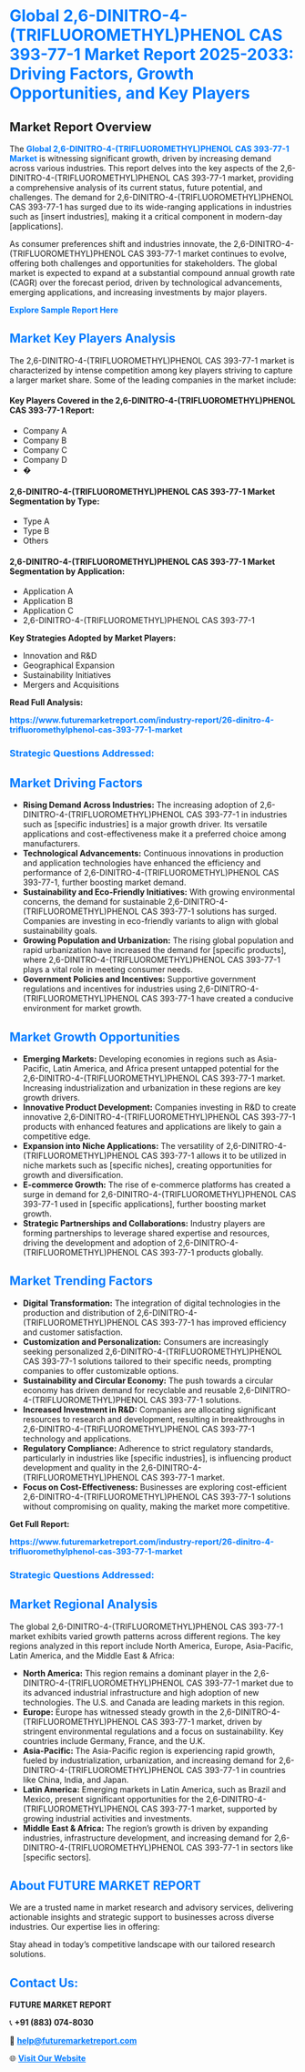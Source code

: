 <h1 style="color: #007BFF;">Global 2,6-DINITRO-4-(TRIFLUOROMETHYL)PHENOL CAS 393-77-1 Market Report 2025-2033: Driving Factors, Growth Opportunities, and Key Players</h1>

<section id="overview">
<h2>Market Report Overview</h2>
<p>The <a href="https://www.futuremarketreport.com/industry-report/26-dinitro-4-trifluoromethylphenol-cas-393-77-1-market" style="color: #007BFF; text-decoration: none;"><strong>Global 2,6-DINITRO-4-(TRIFLUOROMETHYL)PHENOL CAS 393-77-1 Market</strong></a> is witnessing significant growth, driven by increasing demand across various industries. This report delves into the key aspects of the 2,6-DINITRO-4-(TRIFLUOROMETHYL)PHENOL CAS 393-77-1 market, providing a comprehensive analysis of its current status, future potential, and challenges. The demand for 2,6-DINITRO-4-(TRIFLUOROMETHYL)PHENOL CAS 393-77-1 has surged due to its wide-ranging applications in industries such as [insert industries], making it a critical component in modern-day [applications].</p>
<p>As consumer preferences shift and industries innovate, the 2,6-DINITRO-4-(TRIFLUOROMETHYL)PHENOL CAS 393-77-1 market continues to evolve, offering both challenges and opportunities for stakeholders. The global market is expected to expand at a substantial compound annual growth rate (CAGR) over the forecast period, driven by technological advancements, emerging applications, and increasing investments by major players.</p>
</section>

<section id="overview">
<p><a href="https://www.futuremarketreport.com/request-sample/reportId=111111" style="color: #007BFF; text-decoration: none;"><strong>Explore Sample Report Here</strong></a></p>
</section>

<section id="key-players">
<h2 style="color: #007BFF;">Market Key Players Analysis</h2>
<p>The 2,6-DINITRO-4-(TRIFLUOROMETHYL)PHENOL CAS 393-77-1 market is characterized by intense competition among key players striving to capture a larger market share. Some of the leading companies in the market include:</p>
<h4>Key Players Covered in the 2,6-DINITRO-4-(TRIFLUOROMETHYL)PHENOL CAS 393-77-1 Report:</h4>
<ul><li>Company A</li><li>Company B</li><li>Company C</li><li>Company D</li><li>�</li></ul>
<h4>2,6-DINITRO-4-(TRIFLUOROMETHYL)PHENOL CAS 393-77-1 Market Segmentation by Type:</h4>
<ul><li>Type A</li><li>Type B</li><li>Others</li></ul>

<h4>2,6-DINITRO-4-(TRIFLUOROMETHYL)PHENOL CAS 393-77-1 Market Segmentation by Application:</h4>
<ul><li>Application A</li><li>Application B</li><li>Application C</li><li>2,6-DINITRO-4-(TRIFLUOROMETHYL)PHENOL CAS 393-77-1</li></ul>
<p><strong>Key Strategies Adopted by Market Players:</strong></p>
<ul>
<li>Innovation and R&D</li>
<li>Geographical Expansion</li>
<li>Sustainability Initiatives</li>
<li>Mergers and Acquisitions</li>
</ul>
</section>

<section>
<p><strong>Read Full Analysis: </strong></p><a href="https://www.futuremarketreport.com/industry-report/26-dinitro-4-trifluoromethylphenol-cas-393-77-1-market" style="color: #007BFF; text-decoration: none;"><strong>https://www.futuremarketreport.com/industry-report/26-dinitro-4-trifluoromethylphenol-cas-393-77-1-market</strong></a>
<h3 style="color: #007BFF;">Strategic Questions Addressed:</h3>
</section>

<section id="driving-factors">
<h2 style="color: #007BFF;">Market Driving Factors</h2>
<ul>
<li><strong>Rising Demand Across Industries:</strong> The increasing adoption of 2,6-DINITRO-4-(TRIFLUOROMETHYL)PHENOL CAS 393-77-1 in industries such as [specific industries] is a major growth driver. Its versatile applications and cost-effectiveness make it a preferred choice among manufacturers.</li>
<li><strong>Technological Advancements:</strong> Continuous innovations in production and application technologies have enhanced the efficiency and performance of 2,6-DINITRO-4-(TRIFLUOROMETHYL)PHENOL CAS 393-77-1, further boosting market demand.</li>
<li><strong>Sustainability and Eco-Friendly Initiatives:</strong> With growing environmental concerns, the demand for sustainable 2,6-DINITRO-4-(TRIFLUOROMETHYL)PHENOL CAS 393-77-1 solutions has surged. Companies are investing in eco-friendly variants to align with global sustainability goals.</li>
<li><strong>Growing Population and Urbanization:</strong> The rising global population and rapid urbanization have increased the demand for [specific products], where 2,6-DINITRO-4-(TRIFLUOROMETHYL)PHENOL CAS 393-77-1 plays a vital role in meeting consumer needs.</li>
<li><strong>Government Policies and Incentives:</strong> Supportive government regulations and incentives for industries using 2,6-DINITRO-4-(TRIFLUOROMETHYL)PHENOL CAS 393-77-1 have created a conducive environment for market growth.</li>
</ul>
</section>

<section id="growth-opportunities">
<h2 style="color: #007BFF;">Market Growth Opportunities</h2>
<ul>
<li><strong>Emerging Markets:</strong> Developing economies in regions such as Asia-Pacific, Latin America, and Africa present untapped potential for the 2,6-DINITRO-4-(TRIFLUOROMETHYL)PHENOL CAS 393-77-1 market. Increasing industrialization and urbanization in these regions are key growth drivers.</li>
<li><strong>Innovative Product Development:</strong> Companies investing in R&D to create innovative 2,6-DINITRO-4-(TRIFLUOROMETHYL)PHENOL CAS 393-77-1 products with enhanced features and applications are likely to gain a competitive edge.</li>
<li><strong>Expansion into Niche Applications:</strong> The versatility of 2,6-DINITRO-4-(TRIFLUOROMETHYL)PHENOL CAS 393-77-1 allows it to be utilized in niche markets such as [specific niches], creating opportunities for growth and diversification.</li>
<li><strong>E-commerce Growth:</strong> The rise of e-commerce platforms has created a surge in demand for 2,6-DINITRO-4-(TRIFLUOROMETHYL)PHENOL CAS 393-77-1 used in [specific applications], further boosting market growth.</li>
<li><strong>Strategic Partnerships and Collaborations:</strong> Industry players are forming partnerships to leverage shared expertise and resources, driving the development and adoption of 2,6-DINITRO-4-(TRIFLUOROMETHYL)PHENOL CAS 393-77-1 products globally.</li>
</ul>
</section>

<section id="trending-factors">
<h2 style="color: #007BFF;">Market Trending Factors</h2>
<ul>
<li><strong>Digital Transformation:</strong> The integration of digital technologies in the production and distribution of 2,6-DINITRO-4-(TRIFLUOROMETHYL)PHENOL CAS 393-77-1 has improved efficiency and customer satisfaction.</li>
<li><strong>Customization and Personalization:</strong> Consumers are increasingly seeking personalized 2,6-DINITRO-4-(TRIFLUOROMETHYL)PHENOL CAS 393-77-1 solutions tailored to their specific needs, prompting companies to offer customizable options.</li>
<li><strong>Sustainability and Circular Economy:</strong> The push towards a circular economy has driven demand for recyclable and reusable 2,6-DINITRO-4-(TRIFLUOROMETHYL)PHENOL CAS 393-77-1 solutions.</li>
<li><strong>Increased Investment in R&D:</strong> Companies are allocating significant resources to research and development, resulting in breakthroughs in 2,6-DINITRO-4-(TRIFLUOROMETHYL)PHENOL CAS 393-77-1 technology and applications.</li>
<li><strong>Regulatory Compliance:</strong> Adherence to strict regulatory standards, particularly in industries like [specific industries], is influencing product development and quality in the 2,6-DINITRO-4-(TRIFLUOROMETHYL)PHENOL CAS 393-77-1 market.</li>
<li><strong>Focus on Cost-Effectiveness:</strong> Businesses are exploring cost-efficient 2,6-DINITRO-4-(TRIFLUOROMETHYL)PHENOL CAS 393-77-1 solutions without compromising on quality, making the market more competitive.</li>
</ul>
</section>

<section>
<p><strong>Get Full Report: </strong></p><a href="https://www.futuremarketreport.com/industry-report/26-dinitro-4-trifluoromethylphenol-cas-393-77-1-market" style="color: #007BFF; text-decoration: none;"><strong>https://www.futuremarketreport.com/industry-report/26-dinitro-4-trifluoromethylphenol-cas-393-77-1-market</strong></a>
<h3 style="color: #007BFF;">Strategic Questions Addressed:</h3>
</section>


<section id="regional-analysis">
<h2 style="color: #007BFF;">Market Regional Analysis</h2>
<p>The global 2,6-DINITRO-4-(TRIFLUOROMETHYL)PHENOL CAS 393-77-1 market exhibits varied growth patterns across different regions. The key regions analyzed in this report include North America, Europe, Asia-Pacific, Latin America, and the Middle East & Africa:</p>
<ul>
<li><strong>North America:</strong> This region remains a dominant player in the 2,6-DINITRO-4-(TRIFLUOROMETHYL)PHENOL CAS 393-77-1 market due to its advanced industrial infrastructure and high adoption of new technologies. The U.S. and Canada are leading markets in this region.</li>
<li><strong>Europe:</strong> Europe has witnessed steady growth in the 2,6-DINITRO-4-(TRIFLUOROMETHYL)PHENOL CAS 393-77-1 market, driven by stringent environmental regulations and a focus on sustainability. Key countries include Germany, France, and the U.K.</li>
<li><strong>Asia-Pacific:</strong> The Asia-Pacific region is experiencing rapid growth, fueled by industrialization, urbanization, and increasing demand for 2,6-DINITRO-4-(TRIFLUOROMETHYL)PHENOL CAS 393-77-1 in countries like China, India, and Japan.</li>
<li><strong>Latin America:</strong> Emerging markets in Latin America, such as Brazil and Mexico, present significant opportunities for the 2,6-DINITRO-4-(TRIFLUOROMETHYL)PHENOL CAS 393-77-1 market, supported by growing industrial activities and investments.</li>
<li><strong>Middle East & Africa:</strong> The region’s growth is driven by expanding industries, infrastructure development, and increasing demand for 2,6-DINITRO-4-(TRIFLUOROMETHYL)PHENOL CAS 393-77-1 in sectors like [specific sectors].</li>
</ul>
</section>

<footer>
<h2 style="color: #007BFF;">About FUTURE MARKET REPORT</h2>
<p>We are a trusted name in market research and advisory services, delivering actionable insights and strategic support to businesses across diverse industries. Our expertise lies in offering:</p>

<p>Stay ahead in today’s competitive landscape with our tailored research solutions.</p>

<h2 style="color: #007BFF;">Contact Us:</h2>
<p><strong>FUTURE MARKET REPORT</strong></p>
<p>📞 <strong>+91 (883) 074-8030</strong></p>
<p>📧 <strong><a href="mailto:help@futuremarketreport.com" style="color: #007BFF;">help@futuremarketreport.com</a></strong></p>
<p>🌐 <strong><a href="https://www.futuremarketreport.com/" style="color: #007BFF;">Visit Our Website</a></strong></p>
</footer>